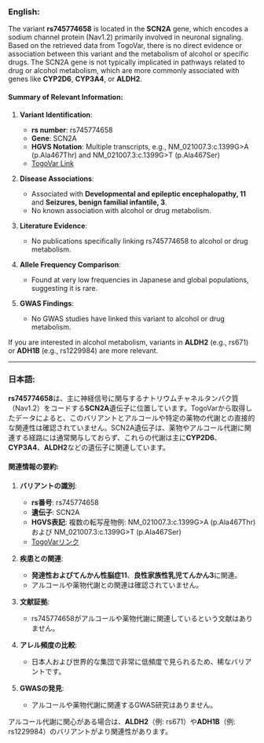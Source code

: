 ### English:
The variant **rs745774658** is located in the **SCN2A** gene, which encodes a sodium channel protein (Nav1.2) primarily involved in neuronal signaling. Based on the retrieved data from TogoVar, there is no direct evidence or association between this variant and the metabolism of alcohol or specific drugs. The SCN2A gene is not typically implicated in pathways related to drug or alcohol metabolism, which are more commonly associated with genes like **CYP2D6**, **CYP3A4**, or **ALDH2**.

#### Summary of Relevant Information:
1. **Variant Identification**:
   - **rs number**: rs745774658
   - **Gene**: SCN2A
   - **HGVS Notation**: Multiple transcripts, e.g., NM_021007.3:c.1399G>A (p.Ala467Thr) and NM_021007.3:c.1399G>T (p.Ala467Ser)
   - [TogoVar Link](https://togovar.org/variant/tgv9339051)

2. **Disease Associations**:
   - Associated with **Developmental and epileptic encephalopathy, 11** and **Seizures, benign familial infantile, 3**.
   - No known association with alcohol or drug metabolism.

3. **Literature Evidence**:
   - No publications specifically linking rs745774658 to alcohol or drug metabolism.

4. **Allele Frequency Comparison**:
   - Found at very low frequencies in Japanese and global populations, suggesting it is rare.

5. **GWAS Findings**:
   - No GWAS studies have linked this variant to alcohol or drug metabolism.

If you are interested in alcohol metabolism, variants in **ALDH2** (e.g., rs671) or **ADH1B** (e.g., rs1229984) are more relevant.

---

### 日本語:
**rs745774658**は、主に神経信号に関与するナトリウムチャネルタンパク質（Nav1.2）をコードする**SCN2A**遺伝子に位置しています。TogoVarから取得したデータによると、このバリアントとアルコールや特定の薬物の代謝との直接的な関連性は確認されていません。SCN2A遺伝子は、薬物やアルコール代謝に関連する経路には通常関与しておらず、これらの代謝は主に**CYP2D6**、**CYP3A4**、**ALDH2**などの遺伝子に関連しています。

#### 関連情報の要約:
1. **バリアントの識別**:
   - **rs番号**: rs745774658
   - **遺伝子**: SCN2A
   - **HGVS表記**: 複数の転写産物例: NM_021007.3:c.1399G>A (p.Ala467Thr) および NM_021007.3:c.1399G>T (p.Ala467Ser)
   - [TogoVarリンク](https://togovar.org/variant/tgv9339051)

2. **疾患との関連**:
   - **発達性およびてんかん性脳症11**、**良性家族性乳児てんかん3**に関連。
   - アルコールや薬物代謝との関連は確認されていません。

3. **文献証拠**:
   - rs745774658がアルコールや薬物代謝に関連しているという文献はありません。

4. **アレル頻度の比較**:
   - 日本人および世界的な集団で非常に低頻度で見られるため、稀なバリアントです。

5. **GWASの発見**:
   - アルコールや薬物代謝に関連するGWAS研究はありません。

アルコール代謝に関心がある場合は、**ALDH2**（例: rs671）や**ADH1B**（例: rs1229984）のバリアントがより関連性があります。